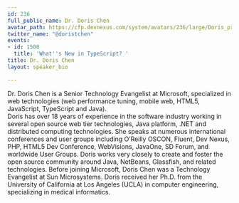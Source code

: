 ```yaml
---
id: 236
full_public_name: Dr. Doris Chen
avatar_path: https://cfp.devnexus.com/system/avatars/236/large/Doris_pro_3.jpg?1509494248
twitter_name: "@doristchen"
events:
- id: 1500
  title: 'What''s New in TypeScript? '
title: Dr. Doris Chen
layout: speaker_bio

---
```

Dr. Doris Chen is a Senior Technology Evangelist at Microsoft, specialized in web technologies (web performance tuning, mobile web, HTML5, JavaScript, TypeScript and Java).  
Doris has over 18 years of experience in the software industry working in several open source web tier technologies, Java platform, .NET and distributed computing technologies. She speaks at numerous international conferences and user groups including O’Reilly OSCON, Fluent, Dev Nexus, PHP, HTML5 Dev Conference, WebVisions,  JavaOne, SD Forum, and worldwide User Groups. Doris works very closely to create and foster the open source community around Java, NetBeans, Glassfish, and related technologies. Before joining Microsoft, Doris Chen was a Technology Evangelist at Sun Microsystems.
Doris received her Ph.D. from the University of California at Los Angeles (UCLA) in computer engineering, specializing in medical informatics.
